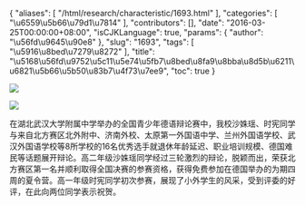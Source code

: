 {
    "aliases": [
        "/html/research/characteristic/1693.html"
    ],
    "categories": [
        "\u6559\u5b66\u79d1\u7814"
    ],
    "contributors": [],
    "date": "2016-03-25T00:00:00+08:00",
    "isCJKLanguage": true,
    "params": {
        "author": "\u56fd\u9645\u90e8"
    },
    "slug": "1693",
    "tags": [
        "\u5916\u8bed\u7279\u8272"
    ],
    "title": "\u5168\u56fd\u9752\u5c11\u5e74\u5fb7\u8bed\u8fa9\u8bba\u8d5b\u6211\u6821\u5b66\u5b50\u83b7\u4f73\u7ee9",
    "toc": true
}

![](https://cdn.tfls.online/mirror/full/cf5e0978876810b473ab520c845bae13efc30aee.jpg)




![](https://cdn.tfls.online/mirror/full/b072b12a4136feb10f307341351b7bac463f41f5.jpg)







在湖北武汉大学附属中学举办的全国青少年德语辩论赛中，我校沙姝瑶、时宪同学与来自北方赛区北外附中、济南外校、太原第一外国语中学、兰州外国语学校、武汉外国语学校等8所学校的16名优秀选手就退休年龄延迟、职业培训规模、德国难民等话题展开辩论。高二年级沙姝瑶同学经过三轮激烈的辩论，脱颖而出，荣获北方赛区第一名并顺利取得全国决赛的参赛资格，获得免费参加在德国举办的为期四周的夏令营。高一年级时宪同学初次参赛，展现了小外学生的风采，受到评委的好评，在此向两位同学表示祝贺。 




  



